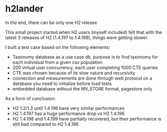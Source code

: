 # h2lander
In the end, there can be only one H2 release

This small project started when H2 users (myself included) felt that with the latest 3 releases of H2 (1.4.197 to 1.4.199), things were getting slower.

I built a test case based on the following elements:
- Taxonomy database as a use case db, purpose is to find taxonomy for each individual from a given csv population
- 200 virtual user concurrency, each user completing 1000 CTE queries
- CTE was chosen because of its slow nature and recursivity
- connection and measurements are done through web protocol on a database you need to initialize before load tests
- embedded database without the MV_STORE format, pagestore only

As a form of conclusion:
- H2 1.2/1.3 until 1.4.196 have very similar performances
- H2 1.4.197 has a huge performance drop vs H2 1.4.196
- H2 1.4.198 and 1.4.199 have partially recovered, but their performance is still bad compared to H2 1.4.196

